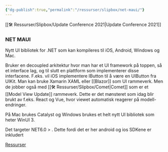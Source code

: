 ```yaml
---
{"dg-publish":true,"permalink":"/ressurser/slipbox/net-maui/"}
---
```


[[🛠 Ressurser/Slipbox/Update Conference 2021|Update Conference 2021]]
### NET MAUI
Nytt UI bibliotek for .NET som kan kompileres til iOS, Android, Windows og Mac.  

Bruker en decoupled arkitektur hvor man har et UI framework på toppen, så et interface lag, og til slutt en plattform som implementerer disse interfacene. F.eks. vil iOS implementere IButton til å være en UIButton fra UIKit. 
Man kan bruke Xamarin XAML eller [[Blazor]] som UI rammeverk. Men de jobber også med [[🛠 Ressurser/Slipbox/Comet|Comet]] som er et [[Model View Update]] rammeverk. Dette er det mønsteret som idag blir brukt av f.eks. React og Vue, hvor viewet automatisk reagerer på modell-endringer. 

På Mac brukes Catalyst og Windows brukes et helt nytt UI bibliotek som heter WinUI 3.

Det targeter NET6.0 > . Dette fordi det er her android og ios SDKene er inkludert

[Ressurser](https://codetraveler.io/update-maui/)